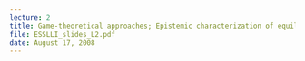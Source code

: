 ```yaml
---
lecture: 2
title: Game-theoretical approaches; Epistemic characterization of equilibrium play and correlation in games
file: ESSLLI_slides_L2.pdf
date: August 17, 2008
---
```

